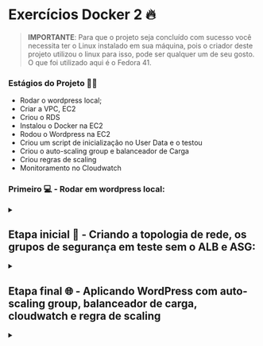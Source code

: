 # Exercícios Docker 2 🔥

> **IMPORTANTE**: Para que o projeto seja concluído com sucesso você necessita ter o Linux instalado em sua máquina, pois o criador deste projeto utilizou o linux para isso, pode ser qualquer um de seu gosto. O que foi utilizado aqui é o Fedora 41.

### Estágios do Projeto 👨‍💻

- Rodar o wordpress local;
- Criar a VPC, EC2
- Criou o RDS
- Instalou o Docker na EC2
- Rodou o Wordpress na EC2
- Criou um script de inicialização no User Data e o testou
- Criou o auto-scaling group e balanceador de Carga
- Criou regras de scaling
- Monitoramento no Cloudwatch

### Primeiro 💻 - Rodar em wordpress local:
<div>
    <details align=¨left¨>
    <summary></summary>

-  Para rodar o wordpress local, como avisado anteriormente você necessitará estar logado em uma maquina linux e faça os seguintes comandos: 

```
sudo dnf update && sudo dnf upgrade -y
```
- Estes comandos buscarão atualizações na máquina e as instalarão.

## Baixando o Docker e o Dockercompose na máquina.

- Aqui está o passo a passo da instação utilizando a documentação oficial e simples, baixe e depois de instalado retorne ao projeto.

[Docker e Dockercompose instalação oficial](https://docs.fedoraproject.org/en-US/quick-docs/installing-docker/)

## Rodando o wordpress localmente

### 1-  Criar uma abstração dos volumes e redes (Opcional).

```
----------------------------------------------------------------------------------------

|- NETWORK
|-- NAME 'tunel'

----------------------------------------------------------------------------------------

|- VOLUMES
|-- NAME wordp
|-- NAME dbm

----------------------------------------------------------------------------------------
```
- Projeto: foi definido o nome da rede, será 'tunel' e será criado dois volumes, um para armazenar os arquivos do site(wordp), outro os arquivos referentes ao banco de dados(dbm).

### 2- Criar volumes para arquivos do site e do banco de dados.

```
1- docker volume create wordp

2- docker volume create dbm

3- docker volume ls

----------------------------------------------------------------------------------------
```
- 1- Cria um volume para o Wordpress.
- 2- Cria um volume para o Banco de dados mysql.
- 3- Listas os volumes.

### 3- Criar uma rede para permitir uma conexão entre o banco e o site.

```
1- docker network create tunel

2- docker network ls

----------------------------------------------------------------------------------------
```
- 1- Cria uma rede com o nome 'tunel'.
- 2- Lista as redes.

### 4 - Criar pastas para armazenar arquivos referentes ao projeto.

```
1- mkdir projetinho
2- cd projetinho

----------------------------------------------------------------------------------------
```
- 1- Cria uma diretório com o nome 'projetinho'
- 2- Entra no diretório especificado (Por mais leigo que seja, fazer uma estrutura para um projeto é essencial).

### 5 - Checar a documentação  do docker-hub.

```
https://hub.docker.com/_/wordpress
```

### 6- Criar uma abstração do banco de dados (Opcional).

```
|- DB NAME 'projetinho'
|-- DB USER 'toguro'
|-- DB PASSWORD '0311'
```

### 7- Criar um compose seguindo a documentação acima.

nano `docker-compose.yml`: 
```
services:
  web:
    image: wordpress
    restart: always
    ports:
      - "80:80"
    environment:
      WORDPRESS_DB_HOST: db
      WORDPRESS_DB_USER: toguro
      WORDPRESS_DB_PASSWORD: 0311
      WORDPRESS_DB_NAME: projetinho
    volumes:
      - wordp:/var/www/html
    networks:
      - tunel

  db:
    image: mysql:8.0
    restart: always
    environment:
      MYSQL_DATABASE: projetinho
      MYSQL_USER: toguro
      MYSQL_PASSWORD: 0311
      MYSQL_RANDOM_ROOT_PASSWORD: '1'
    volumes:
      - dbm:/var/lib/mysql
    networks:
      - tunel

networks:
  tunel:
    driver: bridge

volumes:
  wordp:
  dbm:

```

### 8- Executar o compose, e após o teste apagar ele.

```
1- docker compose up -d

2- docker compose down

----------------------------------------------------------------------------------------
```
- 1- Executa o arquivo 'docker-compose.yml'
- 2- Exclui os containers gerados(Caso não tenha criado os volumes e a rede antes de executar, o mesmo irá criar as redes serão excluidas más os volumes permanecerão)

### 9 - Resultado

- Entre no localhost:8080 da sua máquina e verá a página no ar.

</div>

## Etapa inicial 🤖 - Criando a topologia de rede, os grupos de segurança em teste sem o ALB e ASG:
<div>
    <details align=¨left¨>
    <summary></summary>

```
- EM VPC
- Vamos criar um VPC padrão e dar o nome de projetinho

- Em EC2 > Security groups
- Vamos criar um com nome de toguro usando a VPC que criamos

- Criando o banco de dados RDS


Especificações: 

- RDS com MySQL, sem Multi-AZ e instâncias db.t3.micro

--------------------------------------------------------------------------------------

|- NAME DB 'db-wordpress'
|-- NAME USER 'toguro'
|-- PASSWORD '40028922'
|--- DATABASE NAME 'db_projetinho'

--------------------------------------------------------------------------------------

O que foi escrito acima em:

- Escrevendo RDS No buscador e clicando em Aurora and RDS
- Crie um banco de dados
- Marque a opção MYSQL
- Em modelos marque o nivel gratuito
- Marque o unico disponivel, single-AZ
- Em configurações nomeie o banco de dados como db-wordpress
- coloque a senha sem assentos, que seja facil de lembrar
- Após a criação do banco de dados RDS > escolha o seu banco > security > altere a regra de entrada pro grupo de segurança que vai estar sua ec2.
```

## Criando uma EC2 instancia

```
- Em inicio rápido marque o ubuntu
- Configurações de rede: marque o VPC que criamos em publico
- Atribuia um IP public automaticamente, habilite
- selecione um grupo de segurança existente
- no final em Dados se usuário Copie e cole o que está à baixo para lá:
--------------------------------------------------------------------------------------
#!/bin/bash

 sudo apt update -y
 sudo apt upgrade -y
 
 sudo apt install -y ca-certificates curl gnupg wget
 
 sudo install -m 0755 -d /etc/apt/keyrings
 curl -fsSL https://download.docker.com/linux/ubuntu/gpg | sudo gpg --dearmor -o /etc/apt/keyrings/docker.gpg
 sudo chmod a+r /etc/apt/keyrings/docker.gpg
 
 echo "deb [arch=$(dpkg --print-architecture) signed-by=/etc/apt/keyrings/docker.gpg] https://download.docker.com/linux/ubuntu \
   $(. /etc/os-release && echo "$VERSION_CODENAME") stable" | \
   sudo tee /etc/apt/sources.list.d/docker.list > /dev/null
 
 sudo apt update -y
 sudo apt install -y docker-ce docker-ce-cli containerd.io docker-buildx-plugin docker-compose-plugin
 
 sudo apt install -y mysql-client
 
 sudo usermod -aG docker $USER
 
 newgrp docker
 
 sudo systemctl enable docker
 sudo systemctl start docker
-----------------------------------------------------------------------------------

```

## Entre na EC2 via SSH

## Depois de entrar, baixar o mysql-client para testar a conectividade com o banco de dados como está abaixo:

```
sudo apt install -y mysql-client

-------------------------------------------------------------------------------------

mysql -h [ENDEREÇO_DO_BANCO] -u [USUÁRIO] -p -e "SHOW DATABASES;"
```

## Depois, escreva: nano docker-compose.yml

```
Abrirá o nano para editar, marque: 
------------------------------------------------------------------------
services:
  web:
    image: wordpress
    restart: always
    ports:
      - "80:80"
    environment:
      WORDPRESS_DB_HOST: db-wordpress.c98i000mqf2o.us-east-1.rds.amazonaws.com
      WORDPRESS_DB_USER: toguro
      WORDPRESS_DB_PASSWORD: 40028922
      WORDPRESS_DB_NAME: db_projetinho
    networks:
      - tunel

networks:
  tunel:
    driver: bridge
--------------------------------------------------------------------------
```
- Dado isto, copie o endereço IPv4 público da instância e entre em uma nova guia.

- Feito!

</details>
</div>


## Etapa final 🌐 - Aplicando WordPress com auto-scaling group, balanceador de carga, cloudwatch e regra de scaling 
<div>
    <details align=¨left¨>
    <summary></summary>
        
```
- 1: Entre na AWS, na barra de pesquisa, pesquise por VPC 
- 2: Vá em Criar VPC e mude apenas o nome do projeto. 
- 3: Volte e vá para ¨Suas VPCs" e marque a VPC que você criou 
- 4: Vá em mapas de recursos, passe o mouse em uma subnet pública, e clique na flecha que aparecerá a direita.
- 5: Vá em ações no começo da página 
- 6: Clique em editar configurações de sub-rede 
- 7: Marque a opção de habilidar o enredeço IPv4 púlbico de atribuição automática.
- 8: Salve e faça o mesmo com outra subnet pública que está em VPCs.
```
        
### Criação de security groups 
```
- Vá na barra de pesquisa novamente, digite EC2 e clique.
- No catálogo à esquerda procure por Security Groups e clique.
- Vá em criar um security group.
- Será necessário criar 4 grupos de segurança, um para cada item, como RDS (banco de dados), WebServer, EFS e ALB (Recomendo usar um sg-alb, sg-rds, sg-webserver, sg-efs para que você consiga se localizar, cada um tem uma regra de entrada e saída diferente)
- Em VPC marque a VPC que foi criada.
- Em descrição, escreva como se estivesse explicando o que está fazendo para você no futuro.
``` 
### Definição de Regras de entrada e Saída do WebServer, ALB, EFS e RDS. 

```
- Web Server
- Regra de entrada e saída não marque nada

- RDS (Mysql)
- Regra de entrada: marque MYSQL/AURORA e Origem Marque o Security group do WebServer e descreva isso em description
- Regras de saída: Marque todo o tráfego, e origem marque 0.0.0.0/0

- EFS
- Regras de entrada: Marque NDS e em Origem marque o Secuirity Group do Web Server e intere isso em descrição
- Regras de saída: Marque todo o tráfego, e origem marque 0.0.0.0/0

- ALB
- Regras de entrada: Marque HTTP, e origem marque 0.0.0.0/0
- Regras de saída: Marque HTTP, e origem Marque o Security group do WebServer e intere isso em descrição

- Volte em security group em Web Server e edite o grupo de segurança para adicionar mais regras de entrada e saida

- Editando Web Server:
- Regras de entrada: Marque HTTP e em Origem marque o Secuirity Group do ALB e intere isso em descrição
- Regras de entrada: Marque SSH e em Origem marque o IP da sua máquina e intere isso em descrição

- Regras de saída: marque MYSQL/AURORA, e origem marque o security group do RDS e intere isso em descrição
- Regras de saída: HTTP, e origem marque o security group do ALB e intere isso em descrição
- Regras de saída: marque todo o tráfego, e origem marque 0.0.0.0/0
```
## Criando O EFS 
```
- Na barra de busca digite EFS e entre
- Crie um novo EFS
- Vá em personalizar onde está na caixa à baixo.
- O nome é opcional, mas recomendo deixar um como EFS-projeto
- Marque como regional
- Habilite backups automáticos
- Em gerenciamento de ciclo de vida, marque ¨Nenhum" em Transição para infrequent Acess e Transição para Archive
- Em Configuração de performance, marque intermitente
- Aperte para ir na próxima aba e selecione o grupo de segurança do EFS que foi criado antes.
- Após isso avance até terminar.
```

## Criação do RDS - Banco de dados 
```
- Pesquise na barra de busca por Aurora and RDS e clique

- Vá em criar banco de dados, está um pouco abaixo
- Em opções de mecanismo: marque o MYSQL
- Abaixo em versão de mecanismo: marque a última versào.

- Em MODELOS: Marque a opçào ¨Nível gratuíto¨
- Em DISPONIBILIDADE E DURABILIDADE: Marque a opção Implementação de instância de banco de dados Single-AZ
- Em CONFIGURAÇÕES: mude o Identificador, coloque db-wordpress, será o banco de dados do wordpress
- Em CONFIGURAÇÕES DE CREDENCIAIS: o usuário será o usuário que a gente vai logar, deixo como toguro
- Marque AUTOGERENCIADA
- Em senhas, escolha uma forte, porém fácil e sem assentos.

- Em CONFIGURAÇÕES INSTÂNCIA, marque o tipo para db.t3.micro
- Em CONFIGURAÇÃO ADICIONAL DE ARMAZENAMENTO > Limite máximo de armazenamento > Marque 25 em vez de 1000
- Em CONECTIVIDADE verifique se a VPC está correta
- Em GRUPO DE SEGURANÇA DE VPC (FIREWALL) Marque o grupo de segurança do RDS que foi criado
- Antes de finalizar a criação RDS, defina um nome pro banco de dados em CONFIGURAÇÃO ADICIONAL à baixo do site e guarde essa informação: exemplo: db_wordpress

- Vá e finalize, criar banco de dados, ele vai demorar para subir
```

## Armazenando o endereço do RDS e o ponto de montagem EFS

```
 - RDS

 - Vá para Aurora and RDS
 - Marque o banco de dados criado e vá para Segurança e conexão
 - Copie o Endpoint e guarde.

 - EFS

 - Vá para EFS
 - Em nome clique no seu EFS
 - Vá em anexar no canto superior direito
 - Copie e guarde o código do assistente de montagem do EFS 
```

## Alterando o userdata e o docker-compose.yml para que tenha nossas informações

`userdata`
```
#!/bin/bash

sudo yum update -y
sudo yum install -y docker wget amazon-efs-utils

sudo service docker start
sudo systemctl enable docker.service
sudo usermod -aG docker ec2-user

sudo curl -L "https://github.com/docker/compose/releases/latest/download/docker-compose-$(uname -s)-$(uname -m)" -o /usr/local/bin/docker-compose
sudo chmod +x /usr/local/bin/docker-compose

sudo mkdir -p /wordpress <<<<<< trocar o nome da pasta pra um de sua vontade
sudo mount -t efs -o tls fs-0a69c979ffa96bd6a:/ /wordpress  <<<<<<< fazer o mesmo aqui

if mountpoint -q /wordpress; then
    echo "EFS montado com sucesso em /wordpress"
else
    echo "Falha ao montar EFS"
    exit 1
fi

wget -O /home/ec2-user/docker-compose.yml https://raw.githubusercontent.com/Daijinpala/AVA4_24032025/main/POTATO%20SCRIPT/docker-compose.yml

sudo chown ec2-user:ec2-user /home/ec2-user/docker-compose.yml

cd /home/ec2-user
sudo docker-compose up -d
```

`docker-compose.yml`
```
services:
  web:
    image: wordpress
    restart: always
    ports:
      - "80:80"
    environment:
      WORDPRESS_DB_HOST: seu_endpoint_do_banco_de_dados
      WORDPRESS_DB_USER: o_usuario_do_seu_rds
      WORDPRESS_DB_PASSWORD: sua_senha
      WORDPRESS_DB_NAME: o_nome_da_sua_database
    volumes:
      - /home/ec2-user/pastadesuapreferencia:/var/www/html
    networks:
      - tunel

networks:
  tunel:
    driver: bridge
```

## Criando um modelo de execução Launch Template
```
- Na barra de busca procure por modelos de execução
- Criar modelo de execução
- Coloque o nome como TemplateWebServer e em sua descrição de enfase que é EC2 com docker e docker compose rodando o wordpress
- Marque a opção de orientação sobre o auto scaling

- Mais à baixo em Início rápido, marque o Amazon Linux
- Em instância marque o t2.micro
- Em configurações de rede não marque uma sub-rede específica mas marque o grupo de segurança do web server

- Em Tags marque as Tags que é utilizado na trilha de AWS
- Em deetalhes avançados coloque o arquivo no user-data, não esqueça de trocar o ponto e montagem pelo seu em EFS
- Em dados de usuário coloque o ¨userdata¨ que está em >Alterando o userdata e o docker-compose.yml para que tenha nossas informações< na explicação anterior
```

## Criando o ASG com o ALB 

```
 - Volte para EC2
 - Procure no lado esquerdo o auto scaling group
 - Criar auto scaling group
 - Colocar um nome (ex: ASG-WebServer) e escolher o launch template que criamos anteriormente
 - Em zonas de disponibilidade e sub-nets escolha as sub-nets pulbicas de zonas diferentes
 - Distruibição de disponibilidade deixe mem melhor esforço equilibrado
 - Avance

 - Em balanceamento de carga deixe em anexar um novo balanceador de carga
 - EM anexar um novo balanceador de carga marque application load balancer
 - Deixe o o nome do balanceador de carga como: LoadBalanceWordPress
 - Marque >internet-fancing< em esquema de balanceador de carga
 - Em verificações de integridade, ative a vaixinha de verificações de integridade do Elastic Load balancing
 - Avance

 - Troque a quantidade de máquinas minimas e maximas conforme o pedido do cliente
 - Futuramente você pode trocar a politicá de escalabilidade por uma personalizada do CloudWhatch
 - O tipo de métrica marque média de utilização da CPU
 - O valor do destino marque como 80
 - Habilite o monitoramento do cloudwatch
 - Avance

 - Crie uma tag personalizada para saber quais são as instancias criadas pelo ASG (Exemplo: Name - ASGWordpress)
 - Entre no seu loadbalancer, se você criou ele pelo ASG ele vai vir como padrão o grupo de segurança do seu webserver troque pelo o do ALB criado anteriormente, marque o seu load balance, vá em segurança > editar > edite o grupo de segurança sg_webserver para sg_alb
 - Após terminar os testes reduza o numero de maquinas minimas e maximas para 0 no ASG (Auto Scaling Group), ele mesmo vai encerrar as instancias, pode demorar
```

## Testing

```
- EM EC2 - Verifique a criação das ec2 e suas zonas de disponibilidade
- Cole o ¨user-data¨ de antes e execute ele já na máquina pelo ssh da instancia(Ele não está executando pelo userdata más executa com a gente fazendo pelo ssh)
- Entre usando o DNS do seu load balance pelo navegador
- Acesse as métricas pelo CloudWatch
- Feito!


</div>
